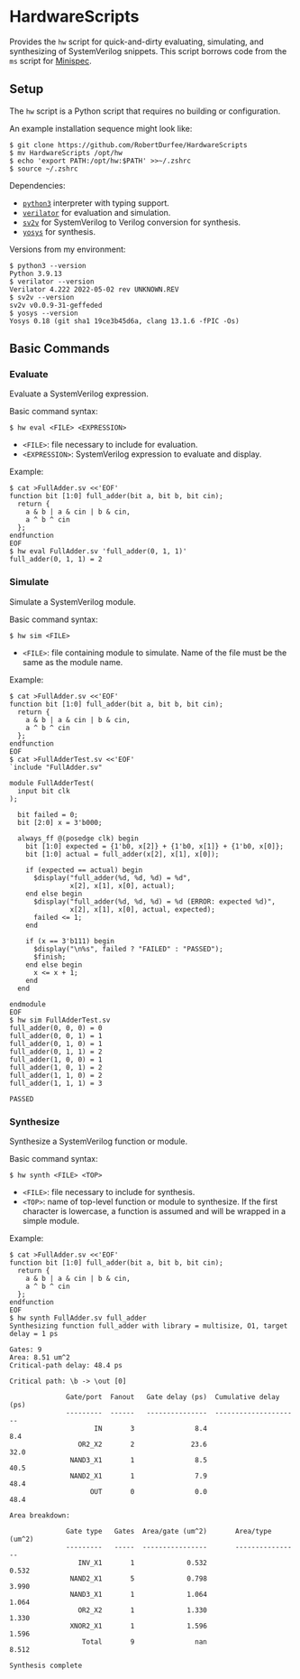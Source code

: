 # HardwareScripts

Provides the `hw` script for quick-and-dirty evaluating, simulating, and
synthesizing of SystemVerilog snippets. This script borrows code from the `ms`
script for [Minispec](https://github.com/minispec-hdl/minispec).

## Setup

The `hw` script is a Python script that requires no building or configuration.

An example installation sequence might look like:

    $ git clone https://github.com/RobertDurfee/HardwareScripts
    $ mv HardwareScripts /opt/hw
    $ echo 'export PATH:/opt/hw:$PATH' >>~/.zshrc
    $ source ~/.zshrc

Dependencies:

- [`python3`](https://www.python.org/downloads/) interpreter with typing
  support.
- [`verilator`](https://github.com/verilator/verilator) for evaluation and
  simulation.
- [`sv2v`](https://github.com/zachjs/sv2v) for SystemVerilog to Verilog
  conversion for synthesis.
- [`yosys`](https://github.com/YosysHQ/yosys) for synthesis.

Versions from my environment:

    $ python3 --version
    Python 3.9.13
    $ verilator --version
    Verilator 4.222 2022-05-02 rev UNKNOWN.REV
    $ sv2v --version
    sv2v v0.0.9-31-geffeded
    $ yosys --version
    Yosys 0.18 (git sha1 19ce3b45d6a, clang 13.1.6 -fPIC -Os)

## Basic Commands

### Evaluate

Evaluate a SystemVerilog expression.

Basic command syntax:

    $ hw eval <FILE> <EXPRESSION>

- `<FILE>`: file necessary to include for evaluation.
- `<EXPRESSION>`: SystemVerilog expression to evaluate and display.

Example:

    $ cat >FullAdder.sv <<'EOF'
    function bit [1:0] full_adder(bit a, bit b, bit cin);
      return {
        a & b | a & cin | b & cin,
        a ^ b ^ cin
      };
    endfunction
    EOF
    $ hw eval FullAdder.sv 'full_adder(0, 1, 1)'
    full_adder(0, 1, 1) = 2

### Simulate

Simulate a SystemVerilog module.

Basic command syntax:

    $ hw sim <FILE>

- `<FILE>`: file containing module to simulate. Name of the file must be the
  same as the module name.

Example:

    $ cat >FullAdder.sv <<'EOF'
    function bit [1:0] full_adder(bit a, bit b, bit cin);
      return {
        a & b | a & cin | b & cin,
        a ^ b ^ cin
      };
    endfunction
    EOF
    $ cat >FullAdderTest.sv <<'EOF'
    `include "FullAdder.sv"

    module FullAdderTest(
      input bit clk
    );

      bit failed = 0;
      bit [2:0] x = 3'b000;

      always_ff @(posedge clk) begin
        bit [1:0] expected = {1'b0, x[2]} + {1'b0, x[1]} + {1'b0, x[0]};
        bit [1:0] actual = full_adder(x[2], x[1], x[0]);

        if (expected == actual) begin
          $display("full_adder(%d, %d, %d) = %d",
                   x[2], x[1], x[0], actual);
        end else begin
          $display("full_adder(%d, %d, %d) = %d (ERROR: expected %d)",
                   x[2], x[1], x[0], actual, expected);
          failed <= 1;
        end

        if (x == 3'b111) begin
          $display("\n%s", failed ? "FAILED" : "PASSED");
          $finish;
        end else begin
          x <= x + 1;
        end
      end

    endmodule
    EOF
    $ hw sim FullAdderTest.sv
    full_adder(0, 0, 0) = 0
    full_adder(0, 0, 1) = 1
    full_adder(0, 1, 0) = 1
    full_adder(0, 1, 1) = 2
    full_adder(1, 0, 0) = 1
    full_adder(1, 0, 1) = 2
    full_adder(1, 1, 0) = 2
    full_adder(1, 1, 1) = 3

    PASSED

### Synthesize

Synthesize a SystemVerilog function or module.

Basic command syntax:

    $ hw synth <FILE> <TOP>

- `<FILE>`: file necessary to include for synthesis.
- `<TOP>`: name of top-level function or module to synthesize. If the first
  character is lowercase, a function is assumed and will be wrapped in a simple
  module.

Example:

    $ cat >FullAdder.sv <<'EOF'
    function bit [1:0] full_adder(bit a, bit b, bit cin);
      return {
        a & b | a & cin | b & cin,
        a ^ b ^ cin
      };
    endfunction
    EOF
    $ hw synth FullAdder.sv full_adder
    Synthesizing function full_adder with library = multisize, O1, target delay = 1 ps

    Gates: 9
    Area: 8.51 um^2
    Critical-path delay: 48.4 ps

    Critical path: \b -> \out [0]

                  Gate/port  Fanout   Gate delay (ps)  Cumulative delay (ps)
                  ---------  ------   ---------------  ---------------------
                         IN       3               8.4                    8.4
                     OR2_X2       2              23.6                   32.0
                   NAND3_X1       1               8.5                   40.5
                   NAND2_X1       1               7.9                   48.4
                        OUT       0               0.0                   48.4

    Area breakdown:

                  Gate type   Gates  Area/gate (um^2)       Area/type (um^2)
                  ---------   -----  ----------------       ----------------
                     INV_X1       1             0.532                  0.532
                   NAND2_X1       5             0.798                  3.990
                   NAND3_X1       1             1.064                  1.064
                     OR2_X2       1             1.330                  1.330
                   XNOR2_X1       1             1.596                  1.596
                      Total       9               nan                  8.512

    Synthesis complete

